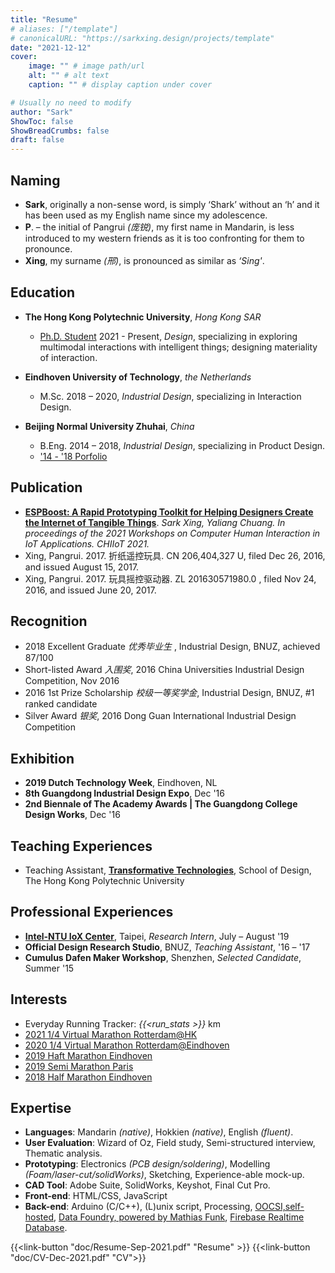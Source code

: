 ```yaml
---
title: "Resume"
# aliases: ["/template"]
# canonicalURL: "https://sarkxing.design/projects/template"
date: "2021-12-12"
cover:
    image: "" # image path/url
    alt: "" # alt text
    caption: "" # display caption under cover

# Usually no need to modify
author: "Sark"
ShowToc: false
ShowBreadCrumbs: false
draft: false
---
```


## Naming
- **Sark**, originally a non-sense word, is simply ‘Shark’ without an ‘h’ and it has been used as my English name since my adolescence.
- **P**. – the initial of Pangrui _(庞锐)_, my first name in Mandarin, is less introduced to my western friends as it is too confronting for them to pronounce.
- **Xing**, my surname _(邢)_, is pronounced as similar as *‘Sing'*.

## Education
- **The Hong Kong Polytechnic University**, *Hong Kong SAR*
    - [Ph.D. Student](https://www.sd.polyu.edu.hk/en/meet-our-students/sark-pangrui-xing) 2021 - Present, *Design*, specializing in exploring multimodal interactions with intelligent things; designing materiality of interaction.

- **Eindhoven University of Technology**, *the Netherlands* 
    - M.Sc. 2018 – 2020, *Industrial Design*, specializing in Interaction Design.

- **Beijing Normal University Zhuhai**, *China* 
    - B.Eng. 2014 – 2018, *Industrial Design*, specializing in Product Design.
    - ['14 - '18 Porfolio](doc/BSc-14'-18'-portfolio.pdf)

## Publication
- **[ESPBoost: A Rapid Prototyping Toolkit for Helping Designers Create the Internet of Tangible Things](http://ceur-ws.org/Vol-2996/paper5.pdf)**. _Sark Xing, Yaliang Chuang. In proceedings of the 2021 Workshops on Computer Human Interaction in IoT Applications. CHIIoT 2021._
- Xing, Pangrui. 2017. 折纸遥控玩具. CN 206,404,327 U, filed Dec 26, 2016, and issued August 15, 2017.
- Xing, Pangrui. 2017. 玩具摇控驱动器. ZL 201630571980.0 , filed Nov 24, 2016, and issued June 20, 2017.

## Recognition
- 2018 Excellent Graduate _优秀毕业生_ , Industrial Design, BNUZ, achieved 87/100
- Short-listed Award _入围奖_, 2016 China Universities Industrial Design Competition, Nov 2016
- 2016 1st Prize Scholarship _校级一等奖学金_, Industrial Design, BNUZ, #1 ranked candidate
- Silver Award _银奖_, 2016 Dong Guan International Industrial Design Competition

## Exhibition
- **2019 Dutch Technology Week**, Eindhoven, NL
- **8th Guangdong Industrial Design Expo**, Dec '16
- **2nd Biennale of The Academy Awards | The Guangdong College Design Works**, Dec '16

## Teaching Experiences 
- Teaching Assistant, **[Transformative Technologies](/tt-ta/)**, School of Design, The Hong Kong Polytechnic University

## Professional Experiences 
- **[Intel-NTU IoX Center](/ntu-iox-center/)**, Taipei, *Research Intern*, July  – August '19
- **Official Design Research Studio**, BNUZ, *Teaching Assistant*, '16 – '17
- **Cumulus Dafen Maker Workshop**, Shenzhen, *Selected Candidate*, Summer '15

## Interests

- Everyday Running Tracker: _{{<run_stats >}}_ km
- [2021 1/4 Virtual Marathon Rotterdam@HK](/news/First-run-HK/)
- [2020 1/4 Virtual Marathon Rotterdam@Eindhoven](images/'20_1:4_Rotterdam.jpeg)
- [2019 Haft Marathon Eindhoven](https://results.sporthive.com/events/6587307641076513024/races/461112/bib/9374)
- [2019 Semi Marathon Paris](https://resultscui.active.com/participants/37223619)
- [2018 Half Marathon Eindhoven](https://results.sporthive.com/events/6456082268261875200/races/436646/bib/9871)

## Expertise
- **Languages**: Mandarin _(native)_, Hokkien _(native)_, English _(fluent)_.
- **User Evaluation**: Wizard of Oz, Field study, Semi-structured interview, Thematic analysis.
- **Prototyping**: Electronics _(PCB design/soldering)_, Modelling _(Foam/laser-cut/solidWorks)_, Sketching, Experience-able mock-up.
- **CAD Tool**: Adobe Suite, SolidWorks, Keyshot, Final Cut Pro.
- **Front-end**: HTML/CSS, JavaScript
- **Back-end**: Arduino (C/C++), (L)unix script, Processing, [OOCSI,self-hosted](https://oocsi.sarkxing.design), [Data Foundry, powered by Mathias Funk](https://data.id.tue.nl), [Firebase Realtime Database](https://firebase.google.com/).

{{<link-button "doc/Resume-Sep-2021.pdf" "Resume" >}} {{<link-button "doc/CV-Dec-2021.pdf" "CV">}}